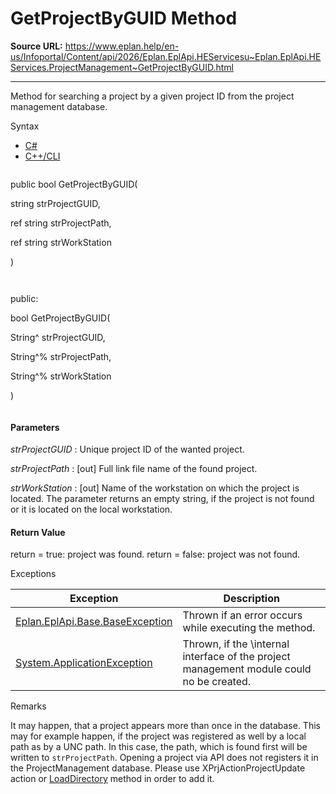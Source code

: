 # GetProjectByGUID Method

**Source URL:** https://www.eplan.help/en-us/Infoportal/Content/api/2026/Eplan.EplApi.HEServicesu~Eplan.EplApi.HEServices.ProjectManagement~GetProjectByGUID.html

---

Method for searching a project by a given project ID from the project management database.

Syntax

- [C#](#i-syntax-CS)
- [C++/CLI](#i-syntax-CPP2005)

```
```
public bool GetProjectByGUID( 

   string strProjectGUID,

   ref string strProjectPath,

   ref string strWorkStation

)
```
```

```
```
public:

bool GetProjectByGUID( 

   String^ strProjectGUID,

   String^% strProjectPath,

   String^% strWorkStation

)
```
```

#### Parameters

*strProjectGUID*
:   Unique project ID of the wanted project.

*strProjectPath*
:   [out] Full link file name of the found project.

*strWorkStation*
:   [out] Name of the workstation on which the project is located. The parameter returns an empty string, if the project is not found or it is located on the local workstation.

#### Return Value

return = true: project was found. return = false: project was not found.

Exceptions

| Exception | Description |
| --- | --- |
| [Eplan.EplApi.Base.BaseException](Eplan.EplApi.Baseu~Eplan.EplApi.Base.BaseException.html) | Thrown if an error occurs while executing the method. |
| [System.ApplicationException](#) | Thrown, if the \internal interface of the project management module could no be created. |

Remarks

It may happen, that a project appears more than once in the database. This may for example happen, if the project was registered as well by a local path as by a UNC path. In this case, the path, which is found first will be written to `strProjectPath`. Opening a project via API does not registers it in the ProjectManagement database. Please use XPrjActionProjectUpdate action or [LoadDirectory](Eplan.EplApi.HEServicesu~Eplan.EplApi.HEServices.ProjectManagement~LoadDirectory.html) method in order to add it.
